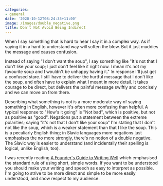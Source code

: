 ```yaml
---
categories:
- general
date: '2020-10-12T08:24:35+11:00'
image: /images/double_negative.png
title: Don't Not Avoid Being Indirect
---
```


When I say something that is hard to hear I say it in a complex way.
As if saying it in a hard to understand way will soften the blow.
But it just muddies the message and causes confusion.

Instead of saying "I don't want the soup", I say something like "It's not that I don't like your soup; I just don't feel like it right now. I mean it's not my favourite soup and I wouldn't be unhappy having it."
In response I'll just get a confused stare.
I still have to deliver the hurtful message that I don't like the soup, and often have to explain what I meant in more detail.
It takes courage to be direct, but delivers the painful message swiftly and concisely and we can move on from there.

Describing what something is not is a more moderate way of saying something in English, however it's often more confusing than helpful.
A typical response to "How's it going" is "Not bad", which is positive, but not as positive as "good".
Negations put a statement between the extreme polarities; saying "it's not that I don't like your soup" I'm stating that I don't not like the soup, which is a weaker statement than that I like the soup.
This is a peculiarly English thing; in Slavic languages more negations just emphasises the no more strongly, there's no notion of a double negative.
The Slavic way is easier to understand (and incidentally their spelling is logical, unlike English, too).


I was recently reading [A Founder's Guide to Writing Well](https://firstround.com/review/a-founders-guide-to-writing-well/) which emphasised the standard rule of using short, simple words.
If you want to be understood you should make your writing and speech as easy to interpret as possible.
I'm going to strive to be more direct and simple to be more easily understood, and show respect to my audience.